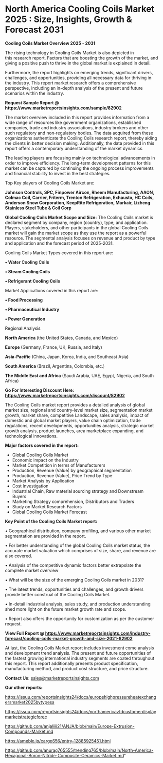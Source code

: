 # North America Cooling Coils Market 2025 : Size, Insights, Growth & Forecast 2031

<Strong> Cooling Coils Market Overview 2025 - 2031</strong>

The rising technology in Cooling Coils Market is also depicted in this research report. Factors that are boosting the growth of the market, and giving a positive push to thrive in the global market is explained in detail.

Furthermore, the report highlights on emerging trends, significant drivers, challenges, and opportunities, providing all necessary data for thriving in the industry. This report market research offers a comprehensive perspective, including an in-depth analysis of the present and future scenarios within the industry.

<strong>Request Sample Report @ <a href=https://www.marketreportsinsights.com/sample/82902>https://www.marketreportsinsights.com/sample/82902</a></strong>

The market overview included in this report provides information from a wide range of resources like government organizations, established companies, trade and industry associations, industry brokers and other such regulatory and non-regulatory bodies. The data acquired from these organizations authenticate the Cooling Coils research report, thereby aiding the clients in better decision making. Additionally, the data provided in this report offers a contemporary understanding of the market dynamics.

The leading players are focusing mainly on technological advancements in order to improve efficiency. The long-term development patterns for this market can be captured by continuing the ongoing process improvements and financial stability to invest in the best strategies.

Top Key players of Cooling Coils Market are:

<strong>Johnson Controls, SPC, Finpower Aircon, Rheem Manufacturing, AAON, Colmac Coil, Carrier, Friterm, Trenton Refrigeration, Exhausto, HC Coils, Anderson Snow Corporation, KeepRite Refrigeration, Markair, Lizheng Stainless Steel Tube & Coil Corp</strong>

<strong><b>Global Cooling Coils Market Scope and Size:</b></strong>
The Cooling Coils market is declared segment by company, region (country), type, and application. Players, stakeholders, and other participants in the global Cooling Coils market will gain the market scope as they use the report as a powerful resource. The segmental analysis focuses on revenue and product by type and application and the forecast period of 2025-2031.

Cooling Coils Market Types covered in this report are:

<strong>• Water Cooling Coils

• Steam Cooling Coils

• Refrigerant Cooling Coils</strong>

Market Applications covered in this report are:

<strong>• Food Processing

• Pharmaceutical Industry

• Power Generation</strong> 

Regional Analysis

<strong>North America</strong> (the United States, Canada, and Mexico)

<strong>Europe</strong> (Germany, France, UK, Russia, and Italy)

<strong>Asia-Pacific</strong> (China, Japan, Korea, India, and Southeast Asia)

<strong>South America</strong> (Brazil, Argentina, Colombia, etc.)

<strong>The Middle East and Africa</strong> (Saudi Arabia, UAE, Egypt, Nigeria, and South Africa)

<strong>Go For Interesting Discount Here: <a href=https://www.marketreportsinsights.com/discount/82902>https://www.marketreportsinsights.com/discount/82902</a></strong>

The Cooling Coils market report provides a detailed analysis of global market size, regional and country-level market size, segmentation market growth, market share, competitive Landscape, sales analysis, impact of domestic and global market players, value chain optimization, trade regulations, recent developments, opportunities analysis, strategic market growth analysis, product launches, area marketplace expanding, and technological innovations.

<strong><b>Major factors covered in the report:</b></strong>
<ul>
  <li>Global Cooling Coils Market </li>
  <li>Economic Impact on the Industry</li>
  <li>Market Competition in terms of Manufacturers</li>
  <li>Production, Revenue (Value) by geographical segmentation</li>
  <li>Production, Revenue (Value), Price Trend by Type</li>
  <li>Market Analysis by Application</li>
  <li>Cost Investigation</li>
  <li>Industrial Chain, Raw material sourcing strategy and Downstream Buyers</li>
  <li>Marketing Strategy comprehension, Distributors and Traders</li>
  <li>Study on Market Research Factors</li>
  <li>Global Cooling Coils Market Forecast</li>
</ul>

<strong><b>Key Point of the Cooling Coils Market report:</b></strong>

• Geographical distribution, company profiling, and various other market segmentation are provided in the report.

• For better understanding of the global Cooling Coils market status, the accurate market valuation which comprises of size, share, and revenue are also covered.

• Analysis of the competitive dynamic factors better extrapolate the complete market overview

• What will be the size of the emerging Cooling Coils market in 2031?

• The latest trends, opportunities and challenges, and growth drivers provide better construal of the Cooling Coils Market.

• In-detail industrial analysis, sales study, and production understanding shed more light on the future market growth rate and scope.

• Report also offers the opportunity for customization as per the customer request.

<strong><b>View Full Report @ <a href=https://www.marketreportsinsights.com/industry-forecast/cooling-coils-market-growth-and-size-2021-82902>https://www.marketreportsinsights.com/industry-forecast/cooling-coils-market-growth-and-size-2021-82902</a></b></strong>


At last, the Cooling Coils Market report includes investment come analysis and development trend analysis. The present and future opportunities of the fastest growing international industry segments are coated throughout this report. This report additionally presents product specification, manufacturing method, and product cost structure, and price structure.

<strong>Contact Us:</strong>
sales@marketreportsinsights.com

<strong>Our other reports:</strong>

<a href=https://issuu.com/reportsinsights24/docs/europehighpressureheatexchangersmarket2025bytypesa>https://issuu.com/reportsinsights24/docs/europehighpressureheatexchangersmarket2025bytypesa</a>

<a href=https://issuu.com/reportsinsights24/docs/northamericavfdcustomerdisplaymarketstrategicforec>https://issuu.com/reportsinsights24/docs/northamericavfdcustomerdisplaymarketstrategicforec</a>

<a href=https://github.com/anjaliiii21/ANJA/blob/main/Europe-Extrusion-Compounds-Market.md>https://github.com/anjaliiii21/ANJA/blob/main/Europe-Extrusion-Compounds-Market.md</a>

<a href=https://ameblo.jp/cargo656/entry-12885925451.html>https://ameblo.jp/cargo656/entry-12885925451.html</a>

<a href=https://github.com/anurag765555/trending765/blob/main/North-America-Hexagonal-Boron-Nitride-Composite-Ceramics-Market.md>https://github.com/anurag765555/trending765/blob/main/North-America-Hexagonal-Boron-Nitride-Composite-Ceramics-Market.md</a>"
